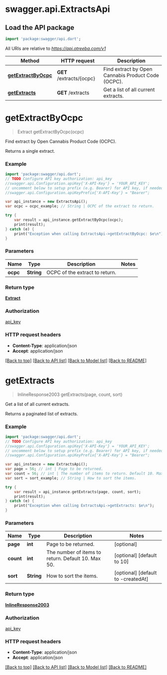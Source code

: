 # swagger.api.ExtractsApi

## Load the API package
```dart
import 'package:swagger/api.dart';
```

All URIs are relative to *https://api.otreeba.com/v1*

Method | HTTP request | Description
------------- | ------------- | -------------
[**getExtractByOcpc**](ExtractsApi.md#getExtractByOcpc) | **GET** /extracts/{ocpc} | Find extract by Open Cannabis Product Code (OCPC).
[**getExtracts**](ExtractsApi.md#getExtracts) | **GET** /extracts | Get a list of all current extracts.


# **getExtractByOcpc**
> Extract getExtractByOcpc(ocpc)

Find extract by Open Cannabis Product Code (OCPC).

Returns a single extract.

### Example 
```dart
import 'package:swagger/api.dart';
// TODO Configure API key authorization: api_key
//swagger.api.Configuration.apiKey{'X-API-Key'} = 'YOUR_API_KEY';
// uncomment below to setup prefix (e.g. Bearer) for API key, if needed
//swagger.api.Configuration.apiKeyPrefix{'X-API-Key'} = "Bearer";

var api_instance = new ExtractsApi();
var ocpc = ocpc_example; // String | OCPC of the extract to return.

try { 
    var result = api_instance.getExtractByOcpc(ocpc);
    print(result);
} catch (e) {
    print("Exception when calling ExtractsApi->getExtractByOcpc: $e\n");
}
```

### Parameters

Name | Type | Description  | Notes
------------- | ------------- | ------------- | -------------
 **ocpc** | **String**| OCPC of the extract to return. | 

### Return type

[**Extract**](Extract.md)

### Authorization

[api_key](../README.md#api_key)

### HTTP request headers

 - **Content-Type**: application/json
 - **Accept**: application/json

[[Back to top]](#) [[Back to API list]](../README.md#documentation-for-api-endpoints) [[Back to Model list]](../README.md#documentation-for-models) [[Back to README]](../README.md)

# **getExtracts**
> InlineResponse2003 getExtracts(page, count, sort)

Get a list of all current extracts.

Returns a paginated list of extracts.

### Example 
```dart
import 'package:swagger/api.dart';
// TODO Configure API key authorization: api_key
//swagger.api.Configuration.apiKey{'X-API-Key'} = 'YOUR_API_KEY';
// uncomment below to setup prefix (e.g. Bearer) for API key, if needed
//swagger.api.Configuration.apiKeyPrefix{'X-API-Key'} = "Bearer";

var api_instance = new ExtractsApi();
var page = 56; // int | Page to be returned.
var count = 56; // int | The number of items to return. Default 10. Max 50.
var sort = sort_example; // String | How to sort the items.

try { 
    var result = api_instance.getExtracts(page, count, sort);
    print(result);
} catch (e) {
    print("Exception when calling ExtractsApi->getExtracts: $e\n");
}
```

### Parameters

Name | Type | Description  | Notes
------------- | ------------- | ------------- | -------------
 **page** | **int**| Page to be returned. | [optional] 
 **count** | **int**| The number of items to return. Default 10. Max 50. | [optional] [default to 10]
 **sort** | **String**| How to sort the items. | [optional] [default to -createdAt]

### Return type

[**InlineResponse2003**](InlineResponse2003.md)

### Authorization

[api_key](../README.md#api_key)

### HTTP request headers

 - **Content-Type**: application/json
 - **Accept**: application/json

[[Back to top]](#) [[Back to API list]](../README.md#documentation-for-api-endpoints) [[Back to Model list]](../README.md#documentation-for-models) [[Back to README]](../README.md)

